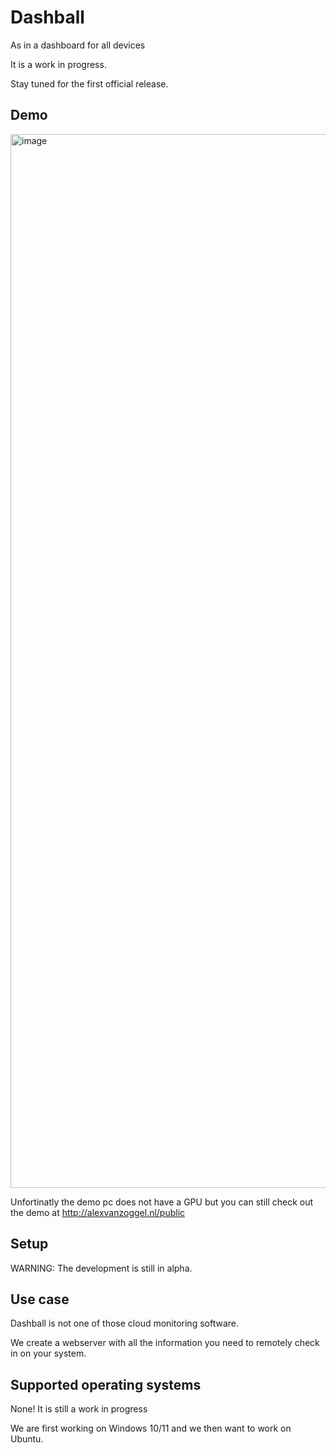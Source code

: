 # Dashball
As in a dashboard for all devices

It is a work in progress.

Stay tuned for the first official release.
## Demo
<img width="1686" alt="image" src="https://github.com/DualzIT/Dashball/assets/125699393/d294956e-139b-4e19-8142-07604d84f98f">

Unfortinatly the demo pc does not have a GPU but you can still check out the demo at http://alexvanzoggel.nl/public

## Setup
WARNING: The development is still in alpha. 

## Use case
Dashball is not one of those cloud monitoring software. 

We create a webserver with all the information you need to remotely check in on your system.
## Supported operating systems
None! It is still a work in progress

We are first working on Windows 10/11 and we then want to work on Ubuntu.

